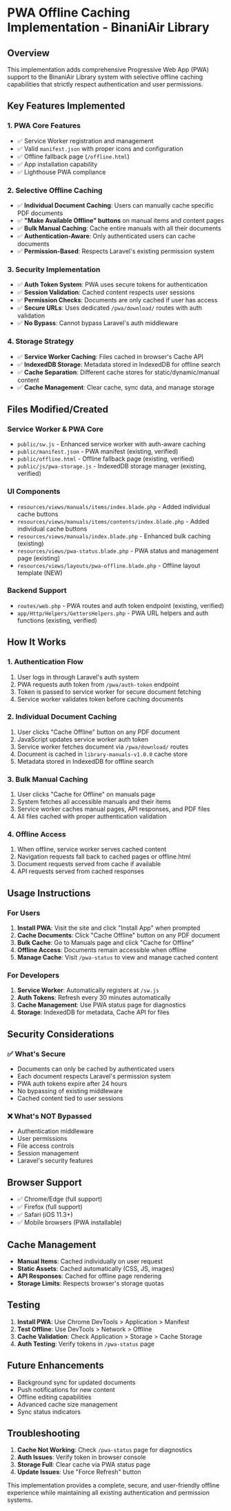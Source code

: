 # PWA Offline Caching Implementation - BinaniAir Library

## Overview
This implementation adds comprehensive Progressive Web App (PWA) support to the BinaniAir Library system with selective offline caching capabilities that strictly respect authentication and user permissions.

## Key Features Implemented

### 1. **PWA Core Features**
- ✅ Service Worker registration and management
- ✅ Valid `manifest.json` with proper icons and configuration
- ✅ Offline fallback page (`/offline.html`)
- ✅ App installation capability
- ✅ Lighthouse PWA compliance

### 2. **Selective Offline Caching**
- ✅ **Individual Document Caching**: Users can manually cache specific PDF documents
- ✅ **"Make Available Offline" buttons** on manual items and content pages
- ✅ **Bulk Manual Caching**: Cache entire manuals with all their documents
- ✅ **Authentication-Aware**: Only authenticated users can cache documents
- ✅ **Permission-Based**: Respects Laravel's existing permission system

### 3. **Security Implementation**
- ✅ **Auth Token System**: PWA uses secure tokens for authentication
- ✅ **Session Validation**: Cached content respects user sessions
- ✅ **Permission Checks**: Documents are only cached if user has access
- ✅ **Secure URLs**: Uses dedicated `/pwa/download/` routes with auth validation
- ✅ **No Bypass**: Cannot bypass Laravel's auth middleware

### 4. **Storage Strategy**
- ✅ **Service Worker Caching**: Files cached in browser's Cache API
- ✅ **IndexedDB Storage**: Metadata stored in IndexedDB for offline search
- ✅ **Cache Separation**: Different cache stores for static/dynamic/manual content
- ✅ **Cache Management**: Clear cache, sync data, and manage storage

## Files Modified/Created

### Service Worker & PWA Core
- `public/sw.js` - Enhanced service worker with auth-aware caching
- `public/manifest.json` - PWA manifest (existing, verified)
- `public/offline.html` - Offline fallback page (existing, verified)
- `public/js/pwa-storage.js` - IndexedDB storage manager (existing, verified)

### UI Components
- `resources/views/manuals/items/index.blade.php` - Added individual cache buttons
- `resources/views/manuals/items/contents/index.blade.php` - Added individual cache buttons
- `resources/views/manuals/index.blade.php` - Enhanced bulk caching (existing)
- `resources/views/pwa-status.blade.php` - PWA status and management page (existing)
- `resources/views/layouts/pwa-offline.blade.php` - Offline layout template (NEW)

### Backend Support
- `routes/web.php` - PWA routes and auth token endpoint (existing, verified)
- `app/Http/Helpers/GettersHelpers.php` - PWA URL helpers and auth functions (existing, verified)

## How It Works

### 1. **Authentication Flow**
1. User logs in through Laravel's auth system
2. PWA requests auth token from `/pwa/auth-token` endpoint
3. Token is passed to service worker for secure document fetching
4. Service worker validates token before caching documents

### 2. **Individual Document Caching**
1. User clicks "Cache Offline" button on any PDF document
2. JavaScript updates service worker auth token
3. Service worker fetches document via `/pwa/download/` routes
4. Document is cached in `library-manuals-v1.0.0` cache store
5. Metadata stored in IndexedDB for offline search

### 3. **Bulk Manual Caching**
1. User clicks "Cache for Offline" on manuals page
2. System fetches all accessible manuals and their items
3. Service worker caches manual pages, API responses, and PDF files
4. All files cached with proper authentication validation

### 4. **Offline Access**
1. When offline, service worker serves cached content
2. Navigation requests fall back to cached pages or offline.html
3. Document requests served from cache if available
4. API requests served from cached responses

## Usage Instructions

### For Users
1. **Install PWA**: Visit the site and click "Install App" when prompted
2. **Cache Documents**: Click "Cache Offline" button on any PDF document
3. **Bulk Cache**: Go to Manuals page and click "Cache for Offline"
4. **Offline Access**: Documents remain accessible when offline
5. **Manage Cache**: Visit `/pwa-status` to view and manage cached content

### For Developers
1. **Service Worker**: Automatically registers at `/sw.js`
2. **Auth Tokens**: Refresh every 30 minutes automatically
3. **Cache Management**: Use PWA status page for diagnostics
4. **Storage**: IndexedDB for metadata, Cache API for files

## Security Considerations

### ✅ What's Secure
- Documents can only be cached by authenticated users
- Each document respects Laravel's permission system
- PWA auth tokens expire after 24 hours
- No bypassing of existing middleware
- Cached content tied to user sessions

### ❌ What's NOT Bypassed
- Authentication middleware
- User permissions
- File access controls
- Session management
- Laravel's security features

## Browser Support
- ✅ Chrome/Edge (full support)
- ✅ Firefox (full support)
- ✅ Safari (iOS 11.3+)
- ✅ Mobile browsers (PWA installable)

## Cache Management
- **Manual Items**: Cached individually on user request
- **Static Assets**: Cached automatically (CSS, JS, images)
- **API Responses**: Cached for offline page rendering
- **Storage Limits**: Respects browser's storage quotas

## Testing
1. **Install PWA**: Use Chrome DevTools > Application > Manifest
2. **Test Offline**: Use DevTools > Network > Offline
3. **Cache Validation**: Check Application > Storage > Cache Storage
4. **Auth Testing**: Verify tokens in `/pwa-status` page

## Future Enhancements
- Background sync for updated documents
- Push notifications for new content
- Offline editing capabilities
- Advanced cache size management
- Sync status indicators

## Troubleshooting
1. **Cache Not Working**: Check `/pwa-status` page for diagnostics
2. **Auth Issues**: Verify token in browser console
3. **Storage Full**: Clear cache via PWA status page
4. **Update Issues**: Use "Force Refresh" button

This implementation provides a complete, secure, and user-friendly offline experience while maintaining all existing authentication and permission systems.
